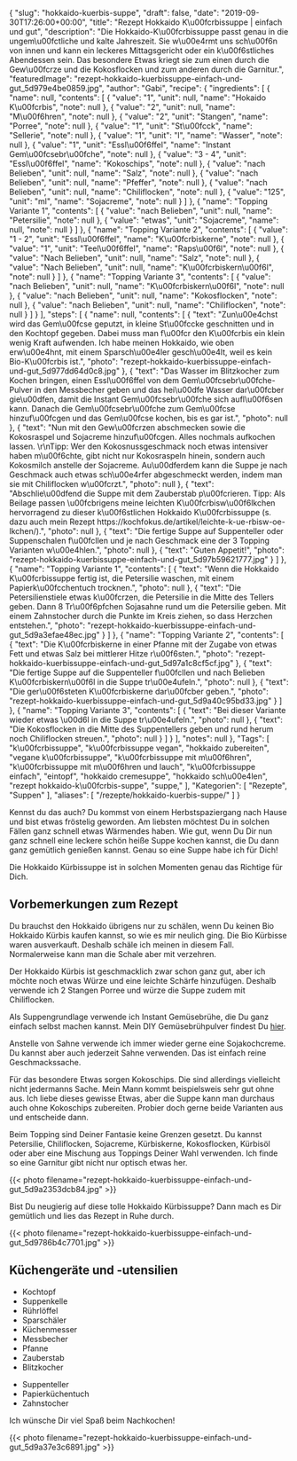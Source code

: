 {
    "slug": "hokkaido-kuerbis-suppe",
    "draft": false,
    "date": "2019-09-30T17:26:00+00:00",
    "title": "Rezept Hokkaido K\u00fcrbissuppe | einfach und gut",
    "description": "Die Hokkaido-K\u00fcrbissuppe passt genau in die ungem\u00fctliche und kalte Jahreszeit. Sie w\u00e4rmt uns sch\u00f6n von innen und kann ein leckeres Mittagsgericht oder ein k\u00f6stliches Abendessen sein. Das besondere Etwas kriegt sie zum einen durch die Gew\u00fcrze und die Kokosflocken und zum anderen durch die Garnitur.",
    "featuredImage": "rezept-hokkaido-kuerbissuppe-einfach-und-gut_5d979e4be0859.jpg",
    "author": "Gabi",
    "recipe": {
        "ingredients": [
            {
                "name": null,
                "contents": [
                    {
                        "value": "1",
                        "unit": null,
                        "name": "Hokaido K\u00fcrbis",
                        "note": null
                    },
                    {
                        "value": "2",
                        "unit": null,
                        "name": "M\u00f6hren",
                        "note": null
                    },
                    {
                        "value": "2",
                        "unit": "Stangen",
                        "name": "Porree",
                        "note": null
                    },
                    {
                        "value": "1",
                        "unit": "St\u00fcck",
                        "name": "Sellerie",
                        "note": null
                    },
                    {
                        "value": "1",
                        "unit": "l",
                        "name": "Wasser",
                        "note": null
                    },
                    {
                        "value": "1",
                        "unit": "Essl\u00f6ffel",
                        "name": "Instant Gem\u00fcsebr\u00fche",
                        "note": null
                    },
                    {
                        "value": "3 - 4",
                        "unit": "Essl\u00f6ffel",
                        "name": "Kokoschips",
                        "note": null
                    },
                    {
                        "value": "nach Belieben",
                        "unit": null,
                        "name": "Salz",
                        "note": null
                    },
                    {
                        "value": "nach Belieben",
                        "unit": null,
                        "name": "Pfeffer",
                        "note": null
                    },
                    {
                        "value": "nach Belieben",
                        "unit": null,
                        "name": "Chiliflocken",
                        "note": null
                    },
                    {
                        "value": "125",
                        "unit": "ml",
                        "name": "Sojacreme",
                        "note": null
                    }
                ]
            },
            {
                "name": "Topping Variante 1",
                "contents": [
                    {
                        "value": "nach Belieben",
                        "unit": null,
                        "name": "Petersilie",
                        "note": null
                    },
                    {
                        "value": "etwas",
                        "unit": "Sojacreme",
                        "name": null,
                        "note": null
                    }
                ]
            },
            {
                "name": "Topping Variante 2",
                "contents": [
                    {
                        "value": "1 - 2",
                        "unit": "Essl\u00f6ffel",
                        "name": "K\u00fcrbiskerne",
                        "note": null
                    },
                    {
                        "value": "1",
                        "unit": "Teel\u00f6ffel",
                        "name": "Raps\u00f6l",
                        "note": null
                    },
                    {
                        "value": "Nach Belieben",
                        "unit": null,
                        "name": "Salz",
                        "note": null
                    },
                    {
                        "value": "Nach Belieben",
                        "unit": null,
                        "name": "K\u00fcrbiskern\u00f6l",
                        "note": null
                    }
                ]
            },
            {
                "name": "Topping Variante 3",
                "contents": [
                    {
                        "value": "nach Belieben",
                        "unit": null,
                        "name": "K\u00fcrbiskern\u00f6l",
                        "note": null
                    },
                    {
                        "value": "nach Belieben",
                        "unit": null,
                        "name": "Kokosflocken",
                        "note": null
                    },
                    {
                        "value": "nach Belieben",
                        "unit": null,
                        "name": "Chiliflocken",
                        "note": null
                    }
                ]
            }
        ],
        "steps": [
            {
                "name": null,
                "contents": [
                    {
                        "text": "Zun\u00e4chst wird das Gem\u00fcse geputzt, in kleine St\u00fccke geschnitten und in den Kochtopf gegeben. Dabei muss man f\u00fcr den K\u00fcrbis ein klein wenig Kraft aufwenden. Ich habe meinen Hokkaido, wie oben erw\u00e4hnt, mit einem Sparsch\u00e4ler gesch\u00e4lt, weil es kein Bio-K\u00fcrbis ist.",
                        "photo": "rezept-hokkaido-kuerbissuppe-einfach-und-gut_5d977dd64d0c8.jpg"
                    },
                    {
                        "text": "Das Wasser im Blitzkocher zum Kochen bringen, einen Essl\u00f6ffel von dem Gem\u00fcsebr\u00fche-Pulver in den Messbecher geben und das hei\u00dfe Wasser dar\u00fcber gie\u00dfen, damit die Instant Gem\u00fcsebr\u00fche sich aufl\u00f6sen kann. Danach die Gem\u00fcsebr\u00fche zum Gem\u00fcse hinzuf\u00fcgen und das Gem\u00fcse kochen, bis es gar ist.",
                        "photo": null
                    },
                    {
                        "text": "Nun mit den Gew\u00fcrzen abschmecken sowie die Kokosraspel und Sojacreme hinzuf\u00fcgen. Alles nochmals aufkochen lassen. \r\nTipp: Wer den Kokosnussgeschmack noch etwas intensiver haben m\u00f6chte, gibt nicht nur Kokosraspeln hinein, sondern auch Kokosmilch anstelle der Sojacreme. Au\u00dferdem kann die Suppe je nach Geschmack auch etwas sch\u00e4rfer abgeschmeckt werden, indem man sie mit Chiliflocken w\u00fcrzt.",
                        "photo": null
                    },
                    {
                        "text": "Abschlie\u00dfend die Suppe mit dem Zauberstab p\u00fcrieren. Tipp: Als Beilage passen \u00fcbrigens meine leichten K\u00fcrbisw\u00f6lkchen hervorragend zu dieser k\u00f6stlichen Hokkaido K\u00fcrbissuppe (s. dazu auch mein Rezept https:\/\/kochfokus.de\/artikel\/leichte-k-ue-rbisw-oe-lkchen\/).",
                        "photo": null
                    },
                    {
                        "text": "Die fertige Suppe auf Suppenteller oder Suppenschalen f\u00fcllen und je nach Geschmack eine der 3 Topping Varianten w\u00e4hlen.",
                        "photo": null
                    },
                    {
                        "text": "Guten Appetit!",
                        "photo": "rezept-hokkaido-kuerbissuppe-einfach-und-gut_5d97b59621777.jpg"
                    }
                ]
            },
            {
                "name": "Topping Variante 1",
                "contents": [
                    {
                        "text": "Wenn die Hokkaido K\u00fcrbissuppe fertig ist, die Petersilie waschen, mit einem Papierk\u00fcchentuch trocknen.",
                        "photo": null
                    },
                    {
                        "text": "Die Petersilienstiele etwas k\u00fcrzen, die Petersilie in die Mitte des Tellers geben. Dann 8 Tr\u00f6pfchen Sojasahne rund um die Petersilie geben. Mit einem Zahnstocher durch die Punkte im Kreis ziehen, so dass Herzchen entstehen.",
                        "photo": "rezept-hokkaido-kuerbissuppe-einfach-und-gut_5d9a3efae48ec.jpg"
                    }
                ]
            },
            {
                "name": "Topping Variante 2",
                "contents": [
                    {
                        "text": "Die K\u00fcrbiskerne in einer Pfanne mit der Zugabe von etwas Fett und etwas Salz bei mittlerer Hitze r\u00f6sten.",
                        "photo": "rezept-hokkaido-kuerbissuppe-einfach-und-gut_5d97a1c8cf5cf.jpg"
                    },
                    {
                        "text": "Die fertige Suppe auf die Suppenteller f\u00fcllen und nach Belieben K\u00fcrbiskern\u00f6l in die Suppe tr\u00e4ufeln.",
                        "photo": null
                    },
                    {
                        "text": "Die ger\u00f6steten K\u00fcrbiskerne dar\u00fcber geben.",
                        "photo": "rezept-hokkaido-kuerbissuppe-einfach-und-gut_5d9a40c95bd33.jpg"
                    }
                ]
            },
            {
                "name": "Topping Variante 3",
                "contents": [
                    {
                        "text": "Bei dieser Variante wieder etwas \u00d6l in die Suppe tr\u00e4ufeln.",
                        "photo": null
                    },
                    {
                        "text": "Die Kokosflocken in die Mitte des Suppentellers geben und rund herum noch Chiliflocken streuen.",
                        "photo": null
                    }
                ]
            }
        ],
        "notes": null
    },
    "Tags": [
        "k\u00fcrbissuppe",
        "k\u00fcrbissuppe vegan",
        "hokkaido zubereiten",
        "vegane k\u00fcrbissuppe",
        "k\u00fcrbissuppe mit m\u00f6hren",
        "k\u00fcrbissuppe mit m\u00f6hren und lauch",
        "k\u00fcrbissuppe einfach",
        "eintopf",
        "hokkaido cremesuppe",
        "hokkaido sch\u00e4len",
        "rezept hokkaido-k\u00fcrbis-suppe",
        "suppe,"
    ],
    "Kategorien": [
        "Rezepte",
        "Suppen"
    ],
    "aliases": [
        "\/rezepte\/hokkaido-kuerbis-suppe\/"
    ]
}

Kennst du das auch? Du kommst von einem Herbstspaziergang nach Hause und bist etwas fröstelig geworden. Am liebsten möchtest Du in solchen Fällen ganz schnell etwas Wärmendes haben. Wie gut, wenn Du Dir nun ganz schnell eine leckere schön heiße Suppe kochen kannst, die Du dann ganz gemütlich genießen kannst. Genau so eine Suppe habe ich für Dich!

Die Hokkaido Kürbissuppe ist in solchen Momenten genau das Richtige für Dich.

## Vorbemerkungen zum Rezept

Du brauchst den Hokkaido übrigens nur zu schälen, wenn Du keinen Bio Hokkaido Kürbis kaufen kannst, so wie es mir neulich ging. Die Bio Kürbisse waren ausverkauft. Deshalb schäle ich meinen in diesem Fall. Normalerweise kann man die Schale aber mit verzehren.

Der Hokkaido Kürbis ist geschmacklich zwar schon ganz gut, aber ich möchte noch etwas Würze und eine leichte Schärfe hinzufügen. Deshalb verwende ich 2 Stangen Porree und würze die Suppe zudem mit Chiliflocken.

Als Suppengrundlage verwende ich Instant Gemüsebrühe, die Du ganz einfach selbst machen kannst. Mein DIY Gemüsebrühpulver findest Du [hier](https://kochfokus.de/artikel/do-it-yourself-gemuesebruehepulver/ "hier").

Anstelle von Sahne verwende ich immer wieder gerne eine Sojakochcreme. Du kannst aber auch jederzeit Sahne verwenden. Das ist einfach reine Geschmackssache.

Für das besondere Etwas sorgen Kokoschips. Die sind allerdings vielleicht nicht jedermanns Sache. Mein Mann kommt beispielsweis sehr gut ohne aus. Ich liebe dieses gewisse Etwas, aber die Suppe kann man durchaus auch ohne Kokoschips zubereiten. Probier doch gerne beide Varianten aus und entscheide dann.

Beim Topping sind Deiner Fantasie keine Grenzen gesetzt. Du kannst Petersilie, Chiliflocken, Sojacreme, Kürbiskerne, Kokosflocken, Kürbisöl oder aber eine Mischung aus Toppings Deiner Wahl verwenden. Ich finde so eine Garnitur gibt nicht nur optisch etwas her.

{{< photo filename="rezept-hokkaido-kuerbissuppe-einfach-und-gut_5d9a2353dcb84.jpg" >}}


Bist Du neugierig auf diese tolle Hokkaido Kürbissuppe? Dann mach es Dir gemütlich und lies das Rezept in Ruhe durch.

{{< photo filename="rezept-hokkaido-kuerbissuppe-einfach-und-gut_5d9786b4c7701.jpg" >}}




## Küchengeräte und -utensilien

 * Kochtopf
 * Suppenkelle
 * Rührlöffel
 * Sparschäler
 * Küchenmesser
 * Messbecher
 * Pfanne
 * Zauberstab
 * Blitzkocher
 - Suppenteller
 - Papierküchentuch
 - Zahnstocher



Ich wünsche Dir viel Spaß beim Nachkochen!

{{< photo filename="rezept-hokkaido-kuerbissuppe-einfach-und-gut_5d9a37e3c6891.jpg" >}}